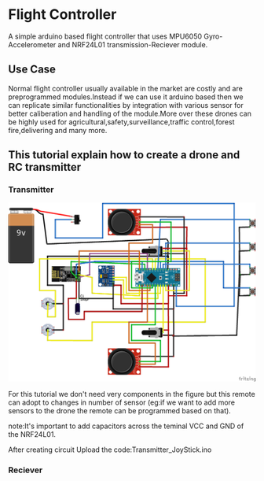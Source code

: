 # Flight Controller #

A simple arduino based flight controller that uses MPU6050 Gyro-Accelerometer and NRF24L01 transmission-Reciever module.

## Use Case ##

Normal flight controller usually available in the market are costly and are preprogrammed modules.Instead if we can use it arduino based then we can replicate similar functionalities by integration with various sensor for better caliberation and handling of the module.More over these drones can be highly used for agricultural,safety,surveillance,traffic control,forest fire,delivering and many more.

## This tutorial explain how to create a drone and RC transmitter ##

### Transmitter ###
<img src="images/nrfremote_bb.png">

For this tutorial we don't need very components in the figure but this remote can adopt to changes in number of sensor (eg:if we want to add more sensors to the drone the remote can be programmed based on that).

note:It's important to add capacitors across the teminal VCC and GND of the NRF24L01.

After creating circuit Upload the code:Transmitter_JoyStick.ino

### Reciever ###

